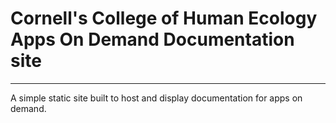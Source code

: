 # Cornell's College of Human Ecology Apps On Demand Documentation site

---

A simple static site built to host and display documentation for apps on demand.
